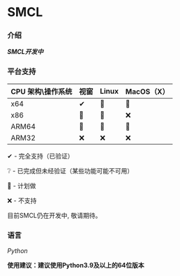 # SMCL

### 介绍
 _**SMCL开发中**_ 

### 平台支持

|CPU 架构\操作系统|视窗|Linux|MacOS（X）|
|-|-|-|-|
|x64|✔|📌|📌|
|x86|📌|📌|❌|
|ARM64|📌|📌|📌|
|ARM32|❌|❌|❌|

✔ - 完全支持（已验证）

❔ - 已完成但未经验证（某些功能可能不可用）

📌 - 计划做

❌ - 不支持

目前SMCL仍在开发中, 敬请期待。
### 语言
  _Python_ 

**使用建议：建议使用Python3.9及以上的64位版本**
